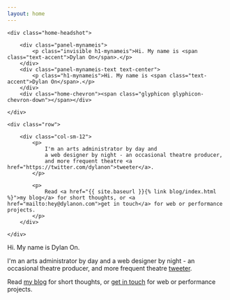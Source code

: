 ```yaml
---
layout: home
---
```


<div class="container-fluid headshot-container">

	<div class="home-headshot">

		<div class="panel-mynameis">
			<p class="invisible h1-mynameis">Hi. My name is <span class="text-accent">Dylan On</span>.</p>
		</div>
		<div class="panel-mynameis-text text-center">
			<p class="h1-mynameis">Hi. My name is <span class="text-accent">Dylan On</span>.</p>
		</div>
		<div class="home-chevron"><span class="glyphicon glyphicon-chevron-down"></span></div>

	</div>

</div>

<div class="home-text container text-center">

	<div class="row">

		<div class="col-sm-12">
			<p>
				I'm an arts administrator by day and
				a web designer by night - an occasional theatre producer,
				and more frequent theatre <a href="https://twitter.com/dylanon">tweeter</a>.
			</p>

			<p>
				Read <a href="{{ site.baseurl }}{% link blog/index.html %}">my blog</a> for short thoughts, or <a href="mailto:hey@dylanon.com">get in touch</a> for web or performance projects.
			</p>
		</div>

	</div>

</div>

<div class="home-expanded">
	<div class="home-expanded-text">
		<p class="h1-mynameis">
			Hi. My name is <span class="text-accent">Dylan On</span>.
		</p>
		<div class="home-expanded-description">
			<p>
				I'm an arts administrator by day and
				a web designer by night - an occasional theatre producer,
				and more frequent theatre <a href="https://twitter.com/dylanon">tweeter</a>.
			</p>
			<p>
				Read <a href="{{ site.baseurl }}{% link blog/index.html %}">my blog</a> for short thoughts, or <a href="mailto:hey@dylanon.com">get in touch</a> for web or performance projects.
			</p>
		</div>
	</div>
</div>
